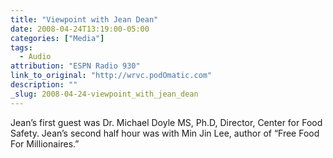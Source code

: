 ```yaml
---
title: "Viewpoint with Jean Dean"
date: 2008-04-24T13:19:00-05:00
categories: ["Media"]
tags:
  - Audio
attribution: "ESPN Radio 930"
link_to_original: "http://wrvc.podOmatic.com"
description: ""
_slug: 2008-04-24-viewpoint_with_jean_dean
---
```


Jean’s first guest was Dr. Michael Doyle MS, Ph.D, Director, Center for Food Safety. Jean’s second half hour was with Min Jin Lee, author of “Free Food For Millionaires.”
